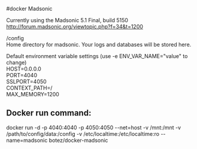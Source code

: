 #docker Madsonic

Currently using the Madsonic 5.1 Final, build 5150
http://forum.madsonic.org/viewtopic.php?f=34&t=1200

/config  
Home directory for madsonic.  Your logs and databases will be stored here.

Default environment variable settings (use -e ENV_VAR_NAME="value" to change)  
HOST=0.0.0.0  
PORT=4040  
SSLPORT=4050  
CONTEXT_PATH=/  
MAX_MEMORY=1200  

## Docker run command:

docker run -d -p 4040:4040 -p 4050:4050 --net=host -v /mnt:/mnt -v /path/to/config/data:/config -v /etc/localtime:/etc/localtime:ro --name=madsonic botez/docker-madsonic


